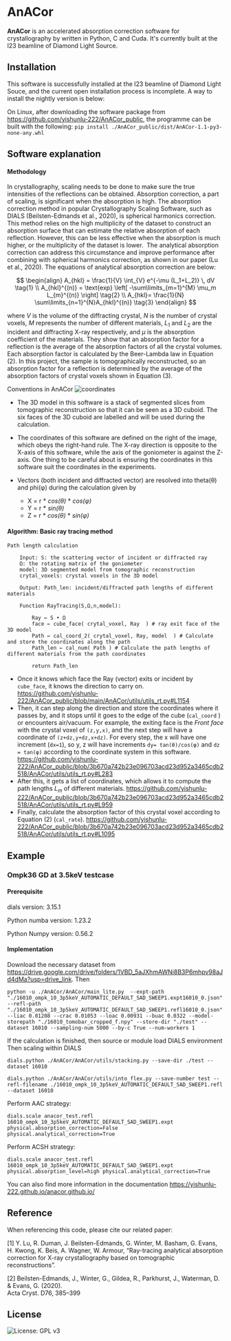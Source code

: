 # AnACor

**AnACor** is an accelerated absorption correction software for crystallography by written in Python, C and Cuda. It's currently built at the I23 beamline of Diamond Light Source. 

## Installation

This software is successfully installed at the I23 beamline of Diamond Light Souce, and the current open installation process is incomplete. A way to install the nightly version is below:

On Linux, after downloading the software package from https://github.com/yishunlu-222/AnACor_public, the programme can be built with the following:
	```
	pip install ./AnACor_public/dist/AnACor-1.1-py3-none-any.whl
	```
	

## Software explanation

#### Methodology 

In crystallography, scaling needs to be done to make sure the true intensities of the reflections can be obtained. Absorption correction, a part of scaling, is significant when the absorption is high.
The absorption correction method in popular Crystallography Scaling Software, such as DIALS (Beilsten-Edmands  et al., 2020), is spherical harmonics correction. This method relies on the high multiplicity of the dataset to construct an absorption surface that can estimate the relative absorption of each reflection. However, this can be less effective when the absorption is much higher, or the multiplicity of the dataset is lower.  The analytical absorption correction can address this circumstance and improve performance after combining with spherical harmonics correction, as shown in our paper (Lu  et al., 2020). The equations of analytical absorption correction are below:

$$
\begin{align}
A_{hkl} = \frac{1}{V} \int_{V} e^{-\mu (L_1+L_2)} \, dV  \tag{1} \\
A_{hkl}^{(n)} =   \text{exp} \left[ -\sum\limits_{m=1}^{M} \mu_m L_{m}^{(n)} \right]  \tag{2} \\
A_{hkl}= \frac{1}{N}   \sum\limits_{n=1}^{N}A_{hkl}^{(n)}  \tag{3}
\end{align}
$$

where $V$ is the volume of the diffracting crystal, $N$ is the number of crystal voxels, $M$ represents the number of different materials, $L_1$ and $L_2$ are the incident and diffracting X-ray respectively, and $\mu$ is the absorption coefficient of the materials. They show that an absorption factor for a reflection is the average of the absorption factors of all the crystal volumes. Each absorption factor is calculated by the Beer-Lambda law in Equation (2).  In this project, the sample is tomographically reconstructed, so an absorption factor for a reflection is determined by the average of the absorption factors of crystal voxels shown in Equation (3).

Conventions in AnACor
![coordinates](https://github.com/yishunlu-222/AnACor_public/blob/main/img/documentation%20of%20codes-7.png)

- The 3D model in this software is a stack of segmented slices from tomographic reconstruction so that it can be seen as a 3D cuboid. The six faces of the 3D cuboid are labelled and will be used during the calculation. 

- The coordinates of this software are defined on the right of the image, which obeys the right-hand rule. The X-ray direction is opposite to the X-axis of this software, while the axis of the goniometer is against the Z-axis. One thing to be careful about is ensuring the coordinates in this software suit the coordinates in the experiments.

- Vectors (both incident and diffracted vector) are resolved into theta(θ) and phi(φ) during the calculation given by 
	- X = r  *  *cos(θ)* *  *cos(φ)*
	- Y = r  *  *sin(θ)*
	- Z = r  *  *cos(θ)* *  *sin(φ)*

#### Algorithm: Basic ray tracing method

```
Path length calculation

	Input: S: the scattering vector of incident or diffracted ray
	Ω: the rotating matrix of the goniometer
	model: 3D segmented model from tomographic reconstruction
	crytal_voxels: crystal voxels in the 3D model
	
	Output: Path_len: incident/diffracted path lengths of different materials
	
	Function RayTracing(S,Ω,n,model):
	
		Ray ← S • Ω 
		face ← cube_face( crytal_voxel, Ray  ) # ray exit face of the 3D model
		Path ← cal_coord_2( crytal_voxel, Ray, model  ) # Calculate and store the coordinates along the path 
		Path_len ← cal_num( Path ) # Calculate the path lengths of different materials from the path coordinates
		
		return Path_len

```
- Once it knows which face the Ray (vector) exits or incident by `cube_face`, it knows the direction to carry on. https://github.com/yishunlu-222/AnACor_public/blob/main/AnACor/utils/utils_rt.py#L1154
- Then, it can step along the direction and store the coordinates where it passes by, and it stops until it goes to the edge of the cube (`cal_coord` ) or encounters air/vacuum.  For example, the exiting face is the *Front face* with the crystal voxel of `(z,y,x)`, and the next step will have a coordinate of  `(z+dz,y+dz,x+dz)`. For every step, the x will have one increment (`dx=1`), so y, z will have increments `dy= tan(θ)/cos(φ)` and `dz = tan(φ)` according to the coordinate system in this software. https://github.com/yishunlu-222/AnACor_public/blob/3b670a742b23e096703acd23d952a3465cdb2518/AnACor/utils/utils_rt.py#L283
- After this, it gets a list of coordinates, which allows it to  compute the path lengths $L_m$ of different materials.  https://github.com/yishunlu-222/AnACor_public/blob/3b670a742b23e096703acd23d952a3465cdb2518/AnACor/utils/utils_rt.py#L959
- Finally, calculate the absorption factor of this crystal voxel according to Equation (2) (`cal_rate`). https://github.com/yishunlu-222/AnACor_public/blob/3b670a742b23e096703acd23d952a3465cdb2518/AnACor/utils/utils_rt.py#L1095



## Example
### Ompk36 GD at 3.5keV testcase

#### Prerequisite

dials version:  3.15.1

Python numba version: 1.23.2

Python Numpy version:  0.56.2

#### Implementation

Download the necessary dataset from https://drive.google.com/drive/folders/1VBD_5aJXhmAWNi8B3P6mhpv98aJd4dMa?usp=drive_link. Then 

```
python -u ./AnACor/AnACor/main_lite.py  --expt-path "./16010_ompk_10_3p5keV_AUTOMATIC_DEFAULT_SAD_SWEEP1.expt16010_0.json"  --refl-path "./16010_ompk_10_3p5keV_AUTOMATIC_DEFAULT_SAD_SWEEP1.refl16010_0.json"  --liac 0.01208 --crac 0.01053 --loac 0.00931 --buac 0.0322 --model-storepath "./16010_tomobar_cropped_f.npy" --store-dir "./test" --dataset 16010 --sampling-num 5000 --by-c True --num-workers 1

```
If the calculation is finished, then source or module load DIALS environment
Then scaling within DIALS
```
dials.python ./AnACor/AnACor/utils/stacking.py --save-dir ./test --dataset 16010
```

```
dials.python ./AnACor/AnACor/utils/into_flex.py --save-number test --refl-filename ./16010_ompk_10_3p5keV_AUTOMATIC_DEFAULT_SAD_SWEEP1.refl   --dataset 16010
```

Perform AAC strategy:
```
dials.scale anacor_test.refl 16010_ompk_10_3p5keV_AUTOMATIC_DEFAULT_SAD_SWEEP1.expt physical.absorption_correction=False physical.analytical_correction=True
```

Perform ACSH strategy:
```
dials.scale anacor_test.refl 16010_ompk_10_3p5keV_AUTOMATIC_DEFAULT_SAD_SWEEP1.expt physical.absorption_level=high physical.analytical_correction=True
```

You can also find more information in the documentation https://yishunlu-222.github.io/anacor.github.io/

## Reference

When referencing this code, please cite our related paper:

[1] Y. Lu, R. Duman, J. Beilsten-Edmands, G. Winter, M. Basham, G. Evans, H. Kwong, K. Beis, A. Wagner, W. Armour, “Ray-tracing analytical absorption correction for X-ray crystallography based on tomographic reconstructions”.

[2] Beilsten-Edmands, J., Winter, G., Gildea, R., Parkhurst, J., Waterman, D. & Evans, G. (2020).  
Acta Cryst. D76, 385–399


## License
![License: GPL v3](https://img.shields.io/badge/License-GPLv3-blue.svg)
